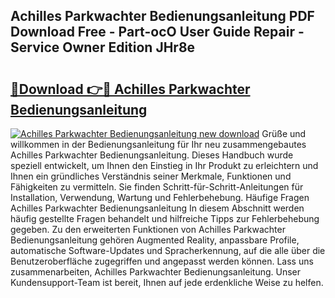 ## Achilles Parkwachter Bedienungsanleitung PDF Download Free - Part-ocO User Guide Repair - Service Owner Edition JHr8e

# <h2><a href="http://df5ph6.blite.top/?on=Achilles+Parkwachter+Bedienungsanleitung">🔗Download 👉🔴 Achilles Parkwachter Bedienungsanleitung</a></h2>

[![Achilles Parkwachter Bedienungsanleitung new download](https://i.imgur.com/lujVjoI.png)](http://df5ph6.blite.top/?on=Achilles+Parkwachter+Bedienungsanleitung)
Grüße und willkommen in der Bedienungsanleitung für Ihr neu zusammengebautes Achilles Parkwachter Bedienungsanleitung. Dieses Handbuch wurde speziell entwickelt, um Ihnen den Einstieg in Ihr Produkt zu erleichtern und Ihnen ein gründliches Verständnis seiner Merkmale, Funktionen und Fähigkeiten zu vermitteln. Sie finden Schritt-für-Schritt-Anleitungen für Installation, Verwendung, Wartung und Fehlerbehebung. Häufige Fragen Achilles Parkwachter Bedienungsanleitung In diesem Abschnitt werden häufig gestellte Fragen behandelt und hilfreiche Tipps zur Fehlerbehebung gegeben. Zu den erweiterten Funktionen von Achilles Parkwachter Bedienungsanleitung gehören Augmented Reality, anpassbare Profile, automatische Software-Updates und Spracherkennung, auf die alle über die Benutzeroberfläche zugegriffen und angepasst werden können. Lass uns zusammenarbeiten, Achilles Parkwachter Bedienungsanleitung. Unser Kundensupport-Team ist bereit, Ihnen auf jede erdenkliche Weise zu helfen.
